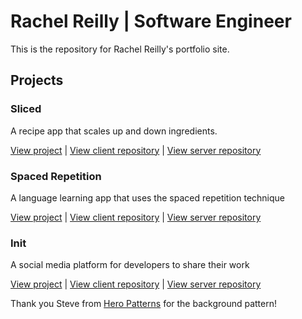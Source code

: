 # Rachel Reilly | Software Engineer

This is the repository for Rachel Reilly's portfolio site.

## Projects

### Sliced

A recipe app that scales up and down ingredients.

[View project](https://sliced.rachanastasia.vercel.app/) |
[View client repository](https://github.com/Rachanastasia/sliced-client) |
[View server repository](https://github.com/Rachanastasia/sliced-API)

### Spaced Repetition

A language learning app that uses the spaced repetition technique

[View project](https://spaced-repetition-dun.vercel.app/) |
[View client repository](https://github.com/Rachanastasia/spaced-repetition-client) |
[View server repository](https://github.com/Rachanastasia/spaced-repetition-server)

### Init

A social media platform for developers to share their work

[View project](https://init-rachel.vercel.app/) |
[View client repository](https://github.com/Rachanastasia/init) |
[View server repository](https://github.com/Rachanastasia/init-api)

Thank you Steve from [Hero Patterns](https://www.heropatterns.com/) for the background pattern!

